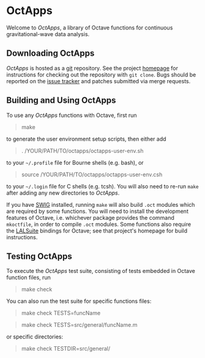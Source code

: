 OctApps
=======

Welcome to *OctApps*, a library of Octave functions for continuous gravitational-wave data analysis.

Downloading OctApps
-------------------

*OctApps* is hosted as a [git](https://git-scm.com/) repository.
See the project [homepage](https://gitlab.aei.uni-hannover.de/octapps/octapps) for instructions for checking out the repository with `git clone`.
Bugs should be reported on the [issue tracker](https://gitlab.aei.uni-hannover.de/octapps/octapps/issues) and patches submitted via merge requests.

Building and Using OctApps
--------------------------

To use any *OctApps* functions with Octave, first run

> make

to generate the user environment setup scripts, then either add

> . /YOUR/PATH/TO/octapps/octapps-user-env.sh

to your `~/.profile` file for Bourne shells (e.g. bash), or

> source /YOUR/PATH/TO/octapps/octapps-user-env.csh

to your `~/.login` file for C shells (e.g. tcsh).
You will also need to re-run `make` after adding any new directories to *OctApps*.

If you have [SWIG](http://www.swig.org/) installed, running `make` will also build `.oct` modules which are required by some functions.
You will need to install the development features of Octave, i.e. whichever package provides the command `mkoctfile`, in order to compile `.oct` modules.
Some functions also require the [LALSuite](https://wiki.ligo.org/DASWG/LALSuite) bindings for Octave; see that project's homepage for build instructions.

Testing OctApps
---------------

To execute the *OctApps* test suite, consisting of tests embedded in Octave function files, run

> make check

You can also run the test suite for specific functions files:

> make check TESTS=funcName

> make check TESTS=src/general/funcName.m

or specific directories:

> make check TESTDIR=src/general/
